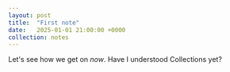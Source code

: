 ```yaml
---
layout: post
title:  "First note"
date:   2025-01-01 21:00:00 +0000
collection: notes
---
```


Let's see how we get on _now_. 
Have I understood Collections yet?
